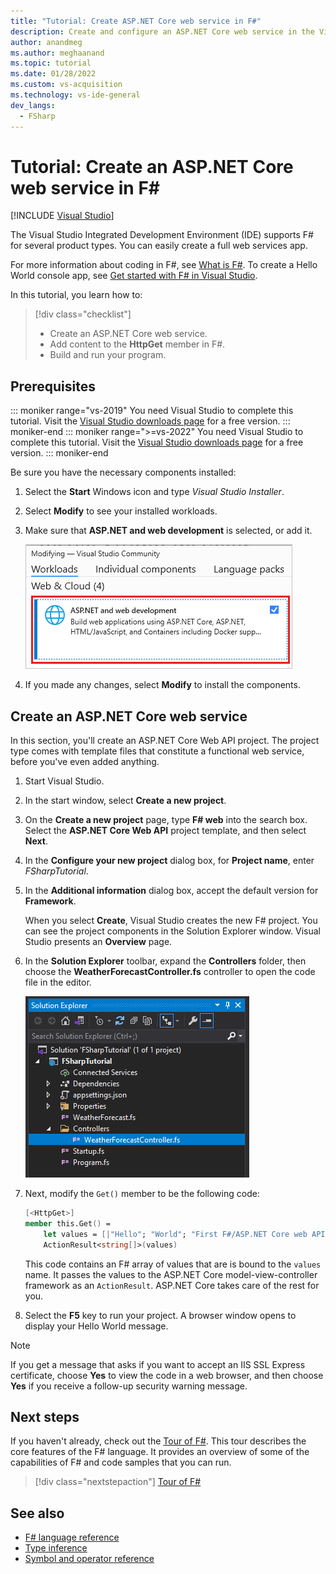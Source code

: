 ```yaml
---
title: "Tutorial: Create ASP.NET Core web service in F#"
description: Create and configure an ASP.NET Core web service in the Visual Studio integrated development environment (IDE) by using F#.
author: anandmeg
ms.author: meghaanand
ms.topic: tutorial
ms.date: 01/28/2022
ms.custom: vs-acquisition
ms.technology: vs-ide-general
dev_langs:
  - FSharp
---
```

# Tutorial: Create an ASP.NET Core web service in F#

 [!INCLUDE [Visual Studio](~/includes/applies-to-version/vs-windows-only.md)]

The Visual Studio Integrated Development Environment (IDE) supports F# for several product types.
You can easily create a full web services app.

For more information about coding in F#, see [What is F#](/dotnet/fsharp/what-is-fsharp).
To create a Hello World console app, see [Get started with F# in Visual Studio](/dotnet/fsharp/get-started/get-started-visual-studio).

In this tutorial, you learn how to:

> [!div class="checklist"]
> - Create an ASP.NET Core web service.
> - Add content to the **HttpGet** member in F#.
> - Build and run your program.

## Prerequisites

::: moniker range="vs-2019"
You need Visual Studio to complete this tutorial.
Visit the [Visual Studio downloads page](https://visualstudio.microsoft.com/vs/) for a free version.
::: moniker-end
::: moniker range=">=vs-2022"
You need Visual Studio to complete this tutorial.
Visit the [Visual Studio downloads page](https://visualstudio.microsoft.com/downloads/?cid=learn-onpage-download-cta) for a free version.
::: moniker-end

Be sure you have the necessary components installed:

1. Select the **Start** Windows icon and type *Visual Studio Installer*.
1. Select **Modify** to see your installed workloads.
1. Make sure that **ASP.NET and web development** is selected, or add it.

   ![Screenshot shows modifying a workload in Visual Studio Installer.](./media/tutorial-fsharp-web-app/modify-visual-studio-workload.png)

1. If you made any changes, select **Modify** to install the components.

## Create an ASP.NET Core web service

In this section, you'll create an ASP.NET Core Web API project.
The project type comes with template files that constitute a functional web service, before you've even added anything.

1. Start Visual Studio.

1. In the start window, select **Create a new project**.

1. On the **Create a new project** page, type **F# web** into the search box. Select the **ASP.NET Core Web API** project template, and then select **Next**.

1. In the **Configure your new project** dialog box, for **Project name**, enter *FSharpTutorial*.

1. In the **Additional information** dialog box, accept the default version for **Framework**.

   When you select **Create**, Visual Studio creates the new F# project. You can see the project components in the Solution Explorer window.
   Visual Studio presents an **Overview** page.

1. In the **Solution Explorer** toolbar, expand the **Controllers** folder, then choose the **WeatherForecastController.fs** controller to open the code file in the editor.

   ![Screenshot showing the Solution Explorer with the Weather Forecast Controller expanded in an F# Web API project.](./media/tutorial-fsharp-web-app/forecast-controller-fsharp-solution-explorer.png)

1. Next, modify the `Get()` member to be the following code:

   ```fsharp
   [<HttpGet>]
   member this.Get() =
       let values = [|"Hello"; "World"; "First F#/ASP.NET Core web API!"|]
       ActionResult<string[]>(values)
   ```

   This code contains an F# array of values that are is bound to the `values` name.
   It passes the values to the ASP.NET Core model-view-controller framework as an `ActionResult`.
   ASP.NET Core takes care of the rest for you.

1. Select the **F5** key to run your project.
   A browser window opens to display your Hello World message.

> [!NOTE]
> If you get a message that asks if you want to accept an IIS SSL Express certificate, choose **Yes** to view the code in a web browser, and then choose **Yes** if you receive a follow-up security warning message.

## Next steps

If you haven't already, check out the [Tour of F#](/dotnet/fsharp/tour).
This tour describes the core features of the F# language.
It provides an overview of some of the capabilities of F# and code samples that you can run.

> [!div class="nextstepaction"]
> [Tour of F#](/dotnet/fsharp/tour)

## See also

- [F# language reference](/dotnet/fsharp/language-reference/index)
- [Type inference](/dotnet/fsharp/language-reference/type-inference)
- [Symbol and operator reference](/dotnet/fsharp/language-reference/symbol-and-operator-reference/index)
